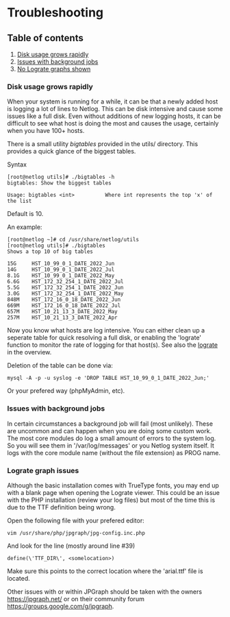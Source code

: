 # Troubleshooting

## Table of contents

1. [Disk usage grows rapidly](troubleshoot.md#disk-usage-grows-rapidly)
2. [Issues with background jobs](troubleshoot.md#issues-with-background-jobs)
3. [No Lograte graphs shown](troubleshoot.md#Lograte-graph-issues)


### Disk usage grows rapidly

When your system is running for a while, it can be that a newly added host is logging a lot
of lines to Netlog. This can be disk intensive and cause some issues like a full disk. Even 
without additions of new logging hosts, it can be difficult to see what host is doing the most
and causes the usage, certainly when you have 100+ hosts.

There is a small utility _bigtables_ provided in the utils/ directory. This provides a quick
glance of the biggest tables.

Syntax
```shell
[root@netlog utils]# ./bigtables -h
bigtables: Show the biggest tables

Usage: bigtables <int>          Where int represents the top 'x' of the list
```
Default is 10.

An example:

```shell
[root@netlog ~]# cd /usr/share/netlog/utils
[root@netlog utils]# ./bigtables
Shows a top 10 of big tables

15G     HST_10_99_0_1_DATE_2022_Jun
14G     HST_10_99_0_1_DATE_2022_Jul
8.1G    HST_10_99_0_1_DATE_2022_May
6.6G    HST_172_32_254_1_DATE_2022_Jul
5.5G    HST_172_32_254_1_DATE_2022_Jun
3.0G    HST_172_32_254_1_DATE_2022_May
848M    HST_172_16_0_18_DATE_2022_Jun
669M    HST_172_16_0_18_DATE_2022_Jul
657M    HST_10_21_13_3_DATE_2022_May
257M    HST_10_21_13_3_DATE_2022_Apr
```

Now you know what hosts are log intensive. You can either clean up a seperate table for quick
resolving a full disk, or enabling the 'lograte' function to monitor the rate of logging for 
that host(s). See also the [lograte](overview.md#lograte) in the overview.

Deletion of the table can be done via:
```shell
mysql -A -p -u syslog -e 'DROP TABLE HST_10_99_0_1_DATE_2022_Jun;'
```
Or your prefered way (phpMyAdmin, etc).


### Issues with background jobs

In certain circumstances a background job will fail (most unlikely). These are uncommon and can happen
when you are doing some custom work. The most core modules do log a small amount of errors
to the system log. So you will see them in '/var/log/messages' or you Netlog system itself. It logs 
with the core module name (without the file extension) as PROG name.

### Lograte graph issues

Although the basic installation comes with TrueType fonts, you may end up with a blank page
when opening the Lograte viewer. This could be an issue with the PHP installation (review
your log files) but most of the time this is due to the TTF definition being wrong.

Open the following file with your prefered editor:

```vim /usr/share/php/jpgraph/jpg-config.inc.php```

And look for the line (mostly around line #39)

```define(\'TTF_DIR\', <somelocation>)```

Make sure this points to the correct location where the 'arial.ttf' file is located.

Other issues with or within JPGraph should be taken with the owners https://jpgraph.net/ or
on their community forum https://groups.google.com/g/jpgraph.
